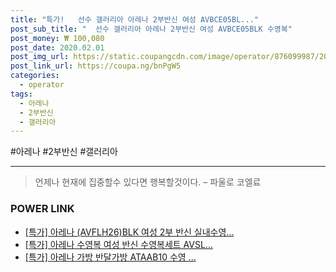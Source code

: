```yaml
--- 
title: "특가!   선수 갤러리아 아레나 2부반신 여성 AVBCE05BL..." 
post_sub_title: "  선수 갤러리아 아레나 2부반신 여성 AVBCE05BLK 수영복" 
post_money: ₩ 100,080 
post_date: 2020.02.01 
post_img_url: https://static.coupangcdn.com/image/operator/876099987/20aba2b2-57e4-d939-dd16-a700ab65eb04.jpg 
post_link_url: https://coupa.ng/bnPgW5 
categories: 
  - operator 
tags: 
  - 아레나 
  - 2부반신 
  - 갤러리아 
--- 
```

  #아레나 #2부반신 #갤러리아 
<hr> 

> 언제나 현재에 집중할수 있다면 행복할것이다. – 파울로 코엘료 


### POWER LINK

* <a href="https://blog.naver.com/santokki14/221792124580" target="_blank">[특가] 아레나 (AVFLH26)BLK 여성 2부 반신 실내수영...</a>
* <a href="https://blog.naver.com/an0733/221789310383" target="_blank">[특가] 아레나 수영복 여성 반신 수영복세트 AVSL...</a>
* <a href="https://blog.naver.com/an0733/221786859396" target="_blank">[특가] 아레나 가방 반달가방 ATAAB10 수영 ...</a>
